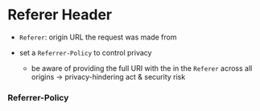 # Referer Header

- `Referer`: origin URL the request was made from

- set a `Referrer-Policy` to control privacy
  - be aware of providing the full URI with the in the `Referer` across all origins &rarr; privacy-hindering act & security risk

### Referrer-Policy
